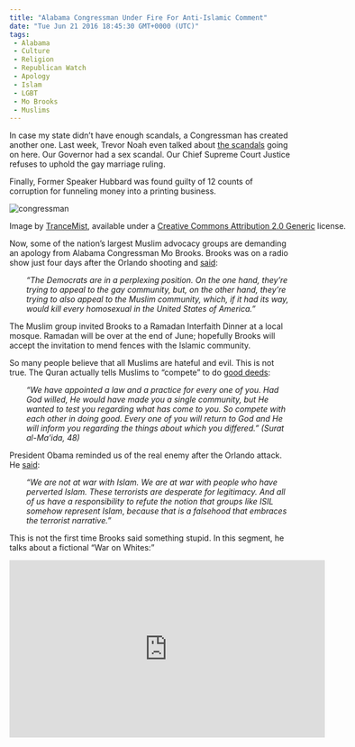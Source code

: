 ```yaml
---
title: "Alabama Congressman Under Fire For Anti-Islamic Comment"
date: "Tue Jun 21 2016 18:45:30 GMT+0000 (UTC)"
tags: 
 - Alabama
 - Culture
 - Religion
 - Republican Watch
 - Apology
 - Islam
 - LGBT
 - Mo Brooks
 - Muslims
---
```

<p><!-- Quick Adsense WordPress Plugin: http://quicksense.net/ --></p><p>In case my state didn&#x2019;t have enough scandals, a Congressman has created another one. Last week, Trevor Noah even talked about <a href="http://www.liberalamerica.org/2016/06/16/watch-trevor-noah-slams-trinity-republican-corruption-alabama/">the scandals</a> going on here. Our Governor had a sex scandal. Our Chief Supreme Court Justice refuses to uphold the gay marriage ruling.</p><p>Finally, Former Speaker Hubbard was found guilty of 12 counts of corruption for funneling money into a printing business.</p><div id="attachment_138391" style="width: 650px" class="wp-caption aligncenter"><img class="size-full wp-image-138391" src="http://i2.wp.com/cdn.liberalamerica.org/wp-content/uploads/2016/06/5861306013_a824da719a_z1.jpg?resize=640%2C478" alt="congressman" srcset="http://i2.wp.com/cdn.liberalamerica.org/wp-content/uploads/2016/06/5861306013_a824da719a_z1.jpg?resize=640%2C478 640w, http://i2.wp.com/cdn.liberalamerica.org/wp-content/uploads/2016/06/5861306013_a824da719a_z1.jpg?resize=640%2C478 64w, http://i2.wp.com/cdn.liberalamerica.org/wp-content/uploads/2016/06/5861306013_a824da719a_z1.jpg?resize=640%2C478 350w, http://i2.wp.com/cdn.liberalamerica.org/wp-content/uploads/2016/06/5861306013_a824da719a_z1.jpg?resize=640%2C478 600w" sizes="(max-width: 640px) 100vw, 640px" data-recalc-dims="1">
<p class="wp-caption-text">Image by <a href="https://www.flickr.com/photos/trancemist/5861306013/in/photolist-9VWJ5e-49HGS-5dCGuK-5dH3fm-5joUwT-7tUn9s-konKgX-9VZwPs-cetPxs-Fur6i-7tUngE-Dvpa-6X6AQx-6ZKsFj-2hehEV-6XazSG-cetPw7-8nLf7g-64mXEY-5dCGw8-p6T9v5-64mXtb-64hJ1M-9VWH6V-8nqqaK-64mXuG-64mXzC-6KDoQ-8ntx8G-5NWiCM-c1gC7A-9xri1L-5dH3hq-9HKRK4-5bPfA8-64mXCG-9fXf38-64hJ7K-bX7qXn-dzBmv2-5joUwc-konwvr-4oL4AH-9VZxY9-8nqqAZ-64mXBh-8nqpKk-9VWGEP-8ntybG-8nqpXR" onclick="__gaTracker(&apos;send&apos;, &apos;event&apos;, &apos;outbound-article&apos;, &apos;https://www.flickr.com/photos/trancemist/5861306013/in/photolist-9VWJ5e-49HGS-5dCGuK-5dH3fm-5joUwT-7tUn9s-konKgX-9VZwPs-cetPxs-Fur6i-7tUngE-Dvpa-6X6AQx-6ZKsFj-2hehEV-6XazSG-cetPw7-8nLf7g-64mXEY-5dCGw8-p6T9v5-64mXtb-64hJ1M-9VWH6V-8nqqaK-64mXuG-64mXzC-6KDoQ-8ntx8G-5NWiCM-c1gC7A-9xri1L-5dH3hq-9HKRK4-5bPfA8-64mXCG-9fXf38-64hJ7K-bX7qXn-dzBmv2-5joUwc-konwvr-4oL4AH-9VZxY9-8nqqAZ-64mXBh-8nqpKk-9VWGEP-8ntybG-8nqpXR&apos;, &apos;TranceMist&apos;);">TranceMist</a>, available under a <a href="https://creativecommons.org/licenses/by/2.0/" onclick="__gaTracker(&apos;send&apos;, &apos;event&apos;, &apos;outbound-article&apos;, &apos;https://creativecommons.org/licenses/by/2.0/&apos;, &apos;Creative Commons Attribution 2.0 Generic&apos;);">Creative Commons Attribution 2.0 Generic</a> license.</p>
</div><p>Now, some of the nation&#x2019;s largest Muslim advocacy groups&#xA0;are demanding an apology from Alabama Congressman Mo Brooks. Brooks was on a radio show just four days after the Orlando shooting and <a href="http://www.waff.com/story/32268463/islamic-community-demanding-apology-from-al-congressman" onclick="__gaTracker(&apos;send&apos;, &apos;event&apos;, &apos;outbound-article&apos;, &apos;http://www.waff.com/story/32268463/islamic-community-demanding-apology-from-al-congressman&apos;, &apos;said&apos;);" target="_blank">said</a>:</p><p style="padding-left: 30px;"><em>&#x201C;The Democrats are in a perplexing position. On the one hand, they&#x2019;re trying to appeal to the gay community, but, on the other hand, they&#x2019;re trying to also appeal to the Muslim community, which, if it had its way, would kill every homosexual in the United States of America.&#x201D;</em></p><p>The Muslim group invited Brooks to a Ramadan Interfaith Dinner at a local mosque. Ramadan will be over at the end of June; hopefully Brooks will accept the invitation to mend fences with the Islamic community.</p><p>So many people believe that all Muslims are hateful and evil. This is not true. The Quran actually tells Muslims to &#x201C;compete&#x201D; to do <a href="http://www.liberalamerica.org/2016/04/30/using-quran-prove-islam-religion-peace-not-oxymoron-video/" target="_blank">good deeds</a>:</p><p style="padding-left: 30px;"><em>&#x201C;We have appointed a law and a practice for every one of you. Had God willed, He would have made you a single community, but He wanted to test you regarding what has come to you. So compete with each other in doing good. Every one of you will return to God and He will inform you regarding the things about which you differed.&#x201D; (Surat al-Ma&#x2019;ida, 48)</em></p><p><!-- Quick Adsense WordPress Plugin: http://quicksense.net/ --></p><p>President Obama reminded us of the real enemy after the Orlando attack. He <a href="http://www.liberalamerica.org/2016/06/13/why-do-republicans-think-the-term-radical-islamic-terrorism-is-so-important/" target="_blank">said</a>:</p><p style="padding-left: 30px;"><em>&#x201C;We are not at war with Islam. We are at war with people who have perverted Islam. These terrorists are desperate for legitimacy. And all of us have a responsibility to refute the notion that groups like ISIL somehow represent Islam</em>,<em> because that is a falsehood that embraces the terrorist narrative.&#x201D;</em></p><p>This is not the first time Brooks said something stupid. In this segment, he talks about a fictional &#x201C;War on Whites:&#x201D;</p><p><iframe width="560" height="315" src="https://www.youtube.com/embed/KPKitcoKuEo" frameborder="0" allowfullscreen></iframe></p><div style="font-size:0px;height:0px;line-height:0px;margin:0;padding:0;clear:both"></div>
